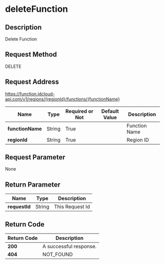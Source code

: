 # deleteFunction


## Description
Delete Function

## Request Method
DELETE

## Request Address
https://function.jdcloud-api.com/v1/regions/{regionId}/functions/{functionName}

|Name|Type|Required or Not|Default Value|Description|
|---|---|---|---|---|
|**functionName**|String|True| |Function Name|
|**regionId**|String|True| |Region ID|

## Request Parameter
None


## Return Parameter
|Name|Type|Description|
|---|---|---|
|**requestId**|String|This Request Id|


## Return Code
|Return Code|Description|
|---|---|
|**200**|A successful response.|
|**404**|NOT_FOUND|
